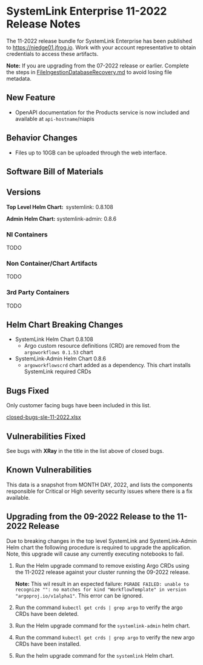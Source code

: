# SystemLink Enterprise 11-2022 Release Notes

The 11-2022 release bundle for SystemLink Enterprise has been published to <https://niedge01.jfrog.io>. Work with your account representative to obtain credentials to access these artifacts.

**Note:**  If you are upgrading from the 07-2022 release or earlier. Complete the steps in [FileIngestionDatabaseRecovery.md](FileIngestionDatabaseRecovery.md) to avoid losing file metadata.

## New Feature

- OpenAPI documentation for the Products service is now included and available at `api-hostname`/niapis

## Behavior Changes

- Files up to 10GB can be uploaded through the web interface.


## Software Bill of Materials

<!-- [SLE-SBOM-09-29-2022](SLE-SBOM-09-29-2022). SPDX, JSON, and CDX formats of the SBOM are available. -->

## Versions

**Top Level Helm Chart:** systemlink: 0.8.108


**Admin Helm Chart:** systemlink-admin: 0.8.6

### NI Containers

TODO

### Non Container/Chart Artifacts

TODO

### 3rd Party Containers

TODO

## Helm Chart Breaking Changes

- SystemLink Helm Chart 0.8.108
    - Argo custom resource definitions (CRD) are removed from the `argoworkflows 0.1.53` chart
- SystemLink-Admin Helm Chart 0.8.6
    - `argoworkflowscrd` chart added as a dependency. This chart installs SystemLink required CRDs

## Bugs Fixed

Only customer facing bugs have been included in this list.

[closed-bugs-sle-11-2022.xlsx](closed-bugs-sle-11-2022.xlsx)

## Vulnerabilities Fixed

See bugs with **XRay** in the title in the list above of closed bugs.

## Known Vulnerabilities

This data is a snapshot from MONTH DAY, 2022, and lists the components responsible for Critical or High severity security issues where there is a fix available.

<!-- [issues-sle-09-27-2022.xlsx](issues-sle-09-27-2022.xlsx) -->

## Upgrading from the 09-2022 Release to the 11-2022 Release

Due to breaking changes in the top level SystemLink and SystemLink-Admin Helm chart the following procedure is required to upgrade the application. Note, this upgrade will cause any currently executing notebooks to fail.

1. Run the Helm upgrade command to remove existing Argo CRDs using the 11-2022 release against your cluster running the 09-2022 release. 

    **Note:** This wil result in an expected failure: `PGRADE FAILED: unable to recognize "": no matches for kind "WorkflowTemplate" in version "argoproj.io/v1alpha1"`. This error can be ignored.

1. Run the command `kubectl get crds | grep argo` to verify the argo CRDs have been deleted.

1. Run the Helm upgrade command for the `systemlink-admin` helm chart.

1. Run the command `kubectl get crds | grep argo` to verify the new argo CRDs have been installed.

1. Run the helm upgrade command for the `systemlink` Helm chart.
